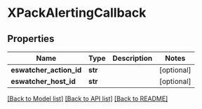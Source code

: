# XPackAlertingCallback

## Properties
Name | Type | Description | Notes
------------ | ------------- | ------------- | -------------
**eswatcher_action_id** | **str** |  | [optional] 
**eswatcher_host_id** | **str** |  | [optional] 

[[Back to Model list]](../README.md#documentation-for-models) [[Back to API list]](../README.md#documentation-for-api-endpoints) [[Back to README]](../README.md)


